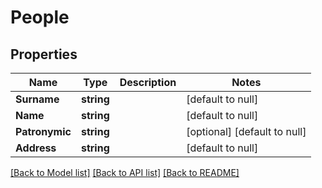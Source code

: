 # People

## Properties
Name | Type | Description | Notes
------------ | ------------- | ------------- | -------------
**Surname** | **string** |  | [default to null]
**Name** | **string** |  | [default to null]
**Patronymic** | **string** |  | [optional] [default to null]
**Address** | **string** |  | [default to null]

[[Back to Model list]](../README.md#documentation-for-models) [[Back to API list]](../README.md#documentation-for-api-endpoints) [[Back to README]](../README.md)

